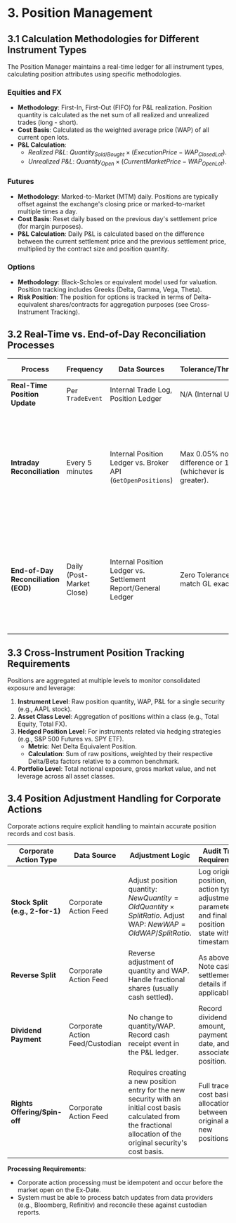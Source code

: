 # 3. Position Management

## 3.1 Calculation Methodologies for Different Instrument Types

The Position Manager maintains a real-time ledger for all instrument types, calculating position attributes using specific methodologies.

### Equities and FX
*   **Methodology**: First-In, First-Out (FIFO) for P&L realization. Position quantity is calculated as the net sum of all realized and unrealized trades (long - short).
*   **Cost Basis**: Calculated as the weighted average price (WAP) of all current open lots.
*   **P&L Calculation**:
    *   *Realized P&L*: $Quantity_{Sold/Bought} \times (Execution Price - WAP_{Closed Lot})$.
    *   *Unrealized P&L*: $Quantity_{Open} \times (Current Market Price - WAP_{Open Lot})$.

### Futures
*   **Methodology**: Marked-to-Market (MTM) daily. Positions are typically offset against the exchange's closing price or marked-to-market multiple times a day.
*   **Cost Basis**: Reset daily based on the previous day's settlement price (for margin purposes).
*   **P&L Calculation**: Daily P&L is calculated based on the difference between the current settlement price and the previous settlement price, multiplied by the contract size and position quantity.

### Options
*   **Methodology**: Black-Scholes or equivalent model used for valuation. Position tracking includes Greeks (Delta, Gamma, Vega, Theta).
*   **Risk Position**: The position for options is tracked in terms of Delta-equivalent shares/contracts for aggregation purposes (see Cross-Instrument Tracking).

## 3.2 Real-Time vs. End-of-Day Reconciliation Processes

| Process | Frequency | Data Sources | Tolerance/Threshold | Action on Discrepancy |
|---|---|---|---|---|
| **Real-Time Position Update** | Per `TradeEvent` | Internal Trade Log, Position Ledger | N/A (Internal Update) | N/A |
| **Intraday Reconciliation** | Every 5 minutes | Internal Position Ledger vs. Broker API (`GetOpenPositions`) | Max 0.05% notional difference or 1 lot (whichever is greater). | Auto-correction if discrepancy is within tolerance, otherwise generate **Medium Severity Alert** and manual investigation required. |
| **End-of-Day Reconciliation (EOD)** | Daily (Post-Market Close) | Internal Position Ledger vs. Settlement Report/General Ledger | Zero Tolerance (Must match GL exactly). | **High Severity Alert**, halt new trading signals for affected accounts until resolved, generate mandatory audit report. |

## 3.3 Cross-Instrument Position Tracking Requirements

Positions are aggregated at multiple levels to monitor consolidated exposure and leverage:

1.  **Instrument Level**: Raw position quantity, WAP, P&L for a single security (e.g., AAPL stock).
2.  **Asset Class Level**: Aggregation of positions within a class (e.g., Total Equity, Total FX).
3.  **Hedged Position Level**: For instruments related via hedging strategies (e.g., S&P 500 Futures vs. SPY ETF).
    *   **Metric**: Net Delta Equivalent Position.
    *   **Calculation**: Sum of raw positions, weighted by their respective Delta/Beta factors relative to a common benchmark.
4.  **Portfolio Level**: Total notional exposure, gross market value, and net leverage across all asset classes.

## 3.4 Position Adjustment Handling for Corporate Actions

Corporate actions require explicit handling to maintain accurate position records and cost basis.

| Corporate Action Type | Data Source | Adjustment Logic | Audit Trail Requirement |
|---|---|---|---|
| **Stock Split (e.g., 2-for-1)** | Corporate Action Feed | Adjust position quantity: $New Quantity = Old Quantity \times Split Ratio$. Adjust WAP: $New WAP = Old WAP / Split Ratio$. | Log original position, action type, adjustment parameters, and final position state with timestamp. |
| **Reverse Split** | Corporate Action Feed | Reverse adjustment of quantity and WAP. Handle fractional shares (usually cash settled). | As above. Note cash settlement details if applicable. |
| **Dividend Payment** | Corporate Action Feed/Custodian | No change to quantity/WAP. Record cash receipt event in the P&L ledger. | Record dividend amount, payment date, and associated position. |
| **Rights Offering/Spin-off** | Corporate Action Feed | Requires creating a new position entry for the new security with an initial cost basis calculated from the fractional allocation of the original security's cost basis. | Full trace of cost basis allocation between original and new positions. |

**Processing Requirements**:
*   Corporate action processing must be idempotent and occur before the market open on the Ex-Date.
*   System must be able to process batch updates from data providers (e.g., Bloomberg, Refinitiv) and reconcile these against custodian reports.